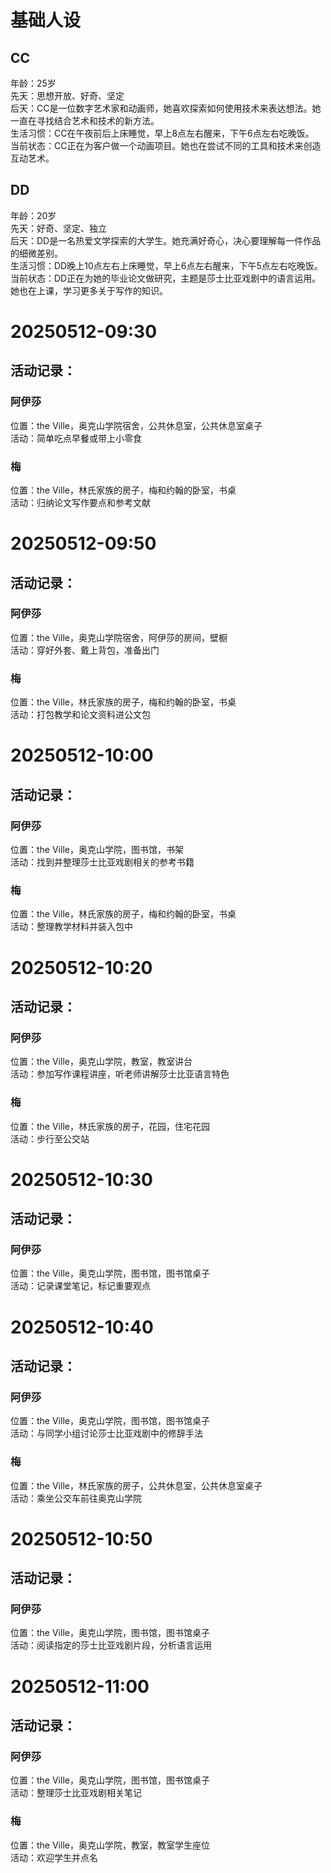 # 基础人设

## CC

年龄：25岁  
先天：思想开放、好奇、坚定  
后天：CC是一位数字艺术家和动画师，她喜欢探索如何使用技术来表达想法。她一直在寻找结合艺术和技术的新方法。  
生活习惯：CC在午夜前后上床睡觉，早上8点左右醒来，下午6点左右吃晚饭。  
当前状态：CC正在为客户做一个动画项目。她也在尝试不同的工具和技术来创造互动艺术。

## DD

年龄：20岁  
先天：好奇、坚定、独立  
后天：DD是一名热爱文学探索的大学生。她充满好奇心，决心要理解每一件作品的细微差别。  
生活习惯：DD晚上10点左右上床睡觉，早上6点左右醒来，下午5点左右吃晚饭。  
当前状态：DD正在为她的毕业论文做研究，主题是莎士比亚戏剧中的语言运用。她也在上课，学习更多关于写作的知识。

# 20250512-09:30

## 活动记录：

### 阿伊莎
位置：the Ville，奥克山学院宿舍，公共休息室，公共休息室桌子  
活动：简单吃点早餐或带上小零食  

### 梅
位置：the Ville，林氏家族的房子，梅和约翰的卧室，书桌  
活动：归纳论文写作要点和参考文献  





# 20250512-09:50

## 活动记录：

### 阿伊莎
位置：the Ville，奥克山学院宿舍，阿伊莎的房间，壁橱  
活动：穿好外套、戴上背包，准备出门  

### 梅
位置：the Ville，林氏家族的房子，梅和约翰的卧室，书桌  
活动：打包教学和论文资料进公文包  



# 20250512-10:00

## 活动记录：

### 阿伊莎
位置：the Ville，奥克山学院，图书馆，书架  
活动：找到并整理莎士比亚戏剧相关的参考书籍  

### 梅
位置：the Ville，林氏家族的房子，梅和约翰的卧室，书桌  
活动：整理教学材料并装入包中  





# 20250512-10:20

## 活动记录：

### 阿伊莎
位置：the Ville，奥克山学院，教室，教室讲台  
活动：参加写作课程讲座，听老师讲解莎士比亚语言特色  

### 梅
位置：the Ville，林氏家族的房子，花园，住宅花园  
活动：步行至公交站  



# 20250512-10:30

## 活动记录：

### 阿伊莎
位置：the Ville，奥克山学院，图书馆，图书馆桌子  
活动：记录课堂笔记，标记重要观点  



# 20250512-10:40

## 活动记录：

### 阿伊莎
位置：the Ville，奥克山学院，图书馆，图书馆桌子  
活动：与同学小组讨论莎士比亚戏剧中的修辞手法  

### 梅
位置：the Ville，林氏家族的房子，公共休息室，公共休息室桌子  
活动：乘坐公交车前往奥克山学院  



# 20250512-10:50

## 活动记录：

### 阿伊莎
位置：the Ville，奥克山学院，图书馆，图书馆桌子  
活动：阅读指定的莎士比亚戏剧片段，分析语言运用  



# 20250512-11:00

## 活动记录：

### 阿伊莎
位置：the Ville，奥克山学院，图书馆，图书馆桌子  
活动：整理莎士比亚戏剧相关笔记  

### 梅
位置：the Ville，奥克山学院，教室，教室学生座位  
活动：欢迎学生并点名  



